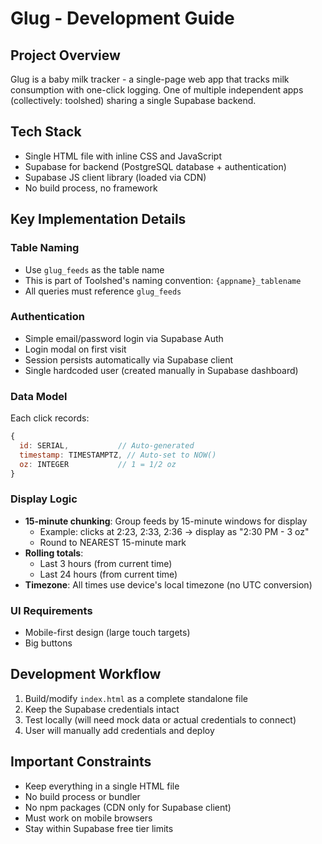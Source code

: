 # Glug - Development Guide

## Project Overview
Glug is a baby milk tracker - a single-page web app that tracks milk consumption with one-click logging. One of multiple independent apps (collectively: toolshed) sharing a single Supabase backend.

## Tech Stack
- Single HTML file with inline CSS and JavaScript
- Supabase for backend (PostgreSQL database + authentication)
- Supabase JS client library (loaded via CDN)
- No build process, no framework

## Key Implementation Details

### Table Naming
- Use `glug_feeds` as the table name
- This is part of Toolshed's naming convention: `{appname}_tablename`
- All queries must reference `glug_feeds`

### Authentication
- Simple email/password login via Supabase Auth
- Login modal on first visit
- Session persists automatically via Supabase client
- Single hardcoded user (created manually in Supabase dashboard)

### Data Model
Each click records:
```javascript
{
  id: SERIAL,           // Auto-generated
  timestamp: TIMESTAMPTZ, // Auto-set to NOW()
  oz: INTEGER           // 1 = 1/2 oz
}
```

### Display Logic
- **15-minute chunking**: Group feeds by 15-minute windows for display
  - Example: clicks at 2:23, 2:33, 2:36 → display as "2:30 PM - 3 oz"
  - Round to NEAREST 15-minute mark
- **Rolling totals**:
  - Last 3 hours (from current time)
  - Last 24 hours (from current time)
- **Timezone**: All times use device's local timezone (no UTC conversion)

### UI Requirements
- Mobile-first design (large touch targets)
- Big buttons

## Development Workflow
1. Build/modify `index.html` as a complete standalone file
2. Keep the Supabase credentials intact
3. Test locally (will need mock data or actual credentials to connect)
4. User will manually add credentials and deploy

## Important Constraints
- Keep everything in a single HTML file
- No build process or bundler
- No npm packages (CDN only for Supabase client)
- Must work on mobile browsers
- Stay within Supabase free tier limits